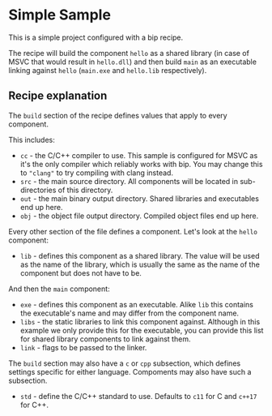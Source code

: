 # Simple Sample

This is a simple project configured with a bip recipe.

The recipe will build the component `hello` as a shared library (in case of
MSVC that would result in `hello.dll`) and then build `main` as an executable
linking against `hello` (`main.exe` and `hello.lib` respectively).

## Recipe explanation

The `build` section of the recipe defines values that apply to every component.

This includes:
* `cc` - the C/C++ compiler to use. This sample is configured for MSVC as it's
         the only compiler which reliably works with bip. You may change this to
         `"clang"` to try compiling with clang instead.
* `src` - the main source directory. All components will be located in sub-
          directories of this directory.
* `out` - the main binary output directory. Shared libraries and executables end
          up here.
* `obj` - the object file output directory. Compiled object files end up here.

Every other section of the file defines a component. Let's look at the `hello`
component:
* `lib` - defines this component as a shared library. The value will be used as
          the name of the library, which is usually the same as the name of the
          component but does not have to be.

And then the `main` component:
* `exe` - defines this component as an executable. Alike `lib` this contains
          the executable's name and may differ from the component name.
* `libs` - the static libraries to link this component against. Although in
           this example we only provide this for the executable, you can
           provide this list for shared library components to link against them.
* `link` - flags to be passed to the linker.

The `build` section may also have a `c` or `cpp` subsection, which defines
settings specific for either language. Compoments may also have such a
subsection.
* `std` - define the C/C++ standard to use. Defaults to `c11` for C and `c++17`
          for C++.

